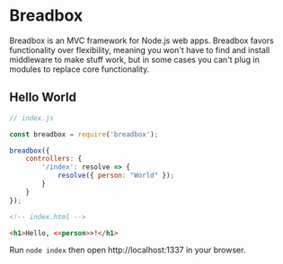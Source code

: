 # Breadbox

Breadbox is an MVC framework for Node.js web apps. Breadbox favors functionality over flexibility, meaning you won't have to find and install middleware to make stuff work, but in some cases you can't plug in modules to replace core functionality.

## Hello World

```javascript
// index.js

const breadbox = require('breadbox');

breadbox({
    controllers: {
        '/index': resolve => {
            resolve({ person: "World" });
        }
    }
});
```

```html
<!-- index.html -->

<h1>Hello, <<person>>!</h1>
```

Run `node index` then open http://localhost:1337 in your browser.